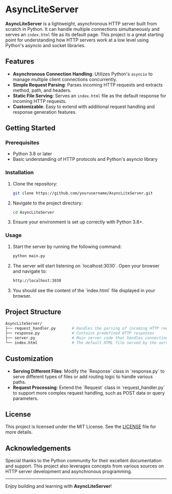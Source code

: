 # AsyncLiteServer

**AsyncLiteServer** is a lightweight, asynchronous HTTP server built from scratch in Python. It can handle multiple connections simultaneously and serves an `index.html` file as its default page. This project is a great starting point for understanding how HTTP servers work at a low level using Python's asyncio and socket libraries.

## Features

- **Asynchronous Connection Handling**: Utilizes Python's `asyncio` to manage multiple client connections concurrently.
- **Simple Request Parsing**: Parses incoming HTTP requests and extracts method, path, and headers.
- **Static File Serving**: Serves an `index.html` file as the default response for incoming HTTP requests.
- **Customizable**: Easy to extend with additional request handling and response generation features.

## Getting Started

### Prerequisites

- Python 3.8 or later
- Basic understanding of HTTP protocols and Python's asyncio library

### Installation

1. Clone the repository:
   ```bash
   git clone https://github.com/yourusername/AsyncLiteServer.git
   ```
2. Navigate to the project directory:
   ```bash
   cd AsyncLiteServer
   ```
3. Ensure your environment is set up correctly with Python 3.8+.

### Usage

1. Start the server by running the following command:
   ```bash
   python main.py
   ```
2. The server will start listening on \`localhost:3030\`. Open your browser and navigate to:
   ```bash
   http://localhost:3030
   ```
3. You should see the content of the \`index.html\` file displayed in your browser.

## Project Structure

```bash
AsyncLiteServer/
├── request_handler.py       # Handles the parsing of incoming HTTP requests
├── response.py              # Contains predefined HTTP responses
├── server.py                # Main server code that handles connections and serves files
└── index.html               # The default HTML file served by the server
```


## Customization

- **Serving Different Files**: Modify the \`Response\` class in \`response.py\` to serve different types of files or add routing logic to handle various paths.
- **Request Processing**: Extend the \`Request\` class in \`request_handler.py\` to support more complex request handling, such as POST data or query parameters.

## License

This project is licensed under the MIT License. See the [LICENSE](LICENSE) file for more details.

## Acknowledgements

Special thanks to the Python community for their excellent documentation and support. This project also leverages concepts from various sources on HTTP server development and asynchronous programming.

---

Enjoy building and learning with **AsyncLiteServer**!